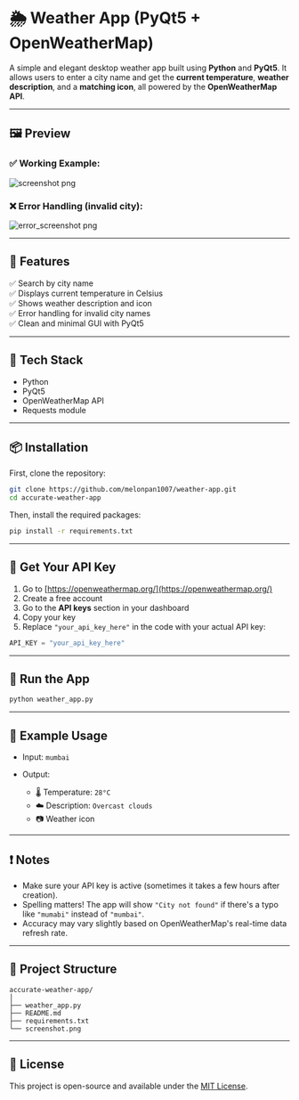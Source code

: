 # 🌦️  Weather App (PyQt5 + OpenWeatherMap)

A simple and elegant desktop weather app built using **Python** and **PyQt5**. It allows users to enter a city name and get the **current temperature**, **weather description**, and a **matching icon**, all powered by the **OpenWeatherMap API**.

---

## 🖼️ Preview

### ✅ Working Example:
![screenshot png](https://github.com/user-attachments/assets/ab12b8fb-e5bf-4547-843f-957133d96277)

### ❌ Error Handling (invalid city):
![error_screenshot png](https://github.com/user-attachments/assets/fba6704d-fa72-452f-8275-bf679d8b117f)



---

## 🔧 Features

✅ Search by city name  
✅ Displays current temperature in Celsius  
✅ Shows weather description and icon  
✅ Error handling for invalid city names  
✅ Clean and minimal GUI with PyQt5

---

## 🧰 Tech Stack

- Python
- PyQt5
- OpenWeatherMap API
- Requests module

---

## 📦 Installation

First, clone the repository:

```bash
git clone https://github.com/melonpan1007/weather-app.git
cd accurate-weather-app
````

Then, install the required packages:

```bash
pip install -r requirements.txt
```

---

## 🔑 Get Your API Key

1. Go to [https://openweathermap.org/](https://openweathermap.org/)
2. Create a free account
3. Go to the **API keys** section in your dashboard
4. Copy your key
5. Replace `"your_api_key_here"` in the code with your actual API key:

```python
API_KEY = "your_api_key_here"
```

---

## 🚀 Run the App

```bash
python weather_app.py
```

---

## 📝 Example Usage

* Input: `mumbai`
* Output:

  * 🌡️ Temperature: `28°C`
  * ☁️ Description: `Overcast clouds`
  * 📷 Weather icon

---

## ❗ Notes

* Make sure your API key is active (sometimes it takes a few hours after creation).
* Spelling matters! The app will show `"City not found"` if there's a typo like `"mumabi"` instead of `"mumbai"`.
* Accuracy may vary slightly based on OpenWeatherMap's real-time data refresh rate.

---

## 📁 Project Structure

```
accurate-weather-app/
│
├── weather_app.py
├── README.md
├── requirements.txt
└── screenshot.png
```

---

## 📃 License

This project is open-source and available under the [MIT License](LICENSE).





